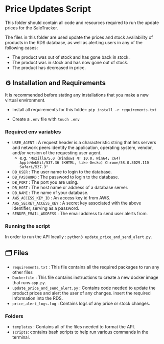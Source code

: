 # Price Updates Script

This folder should contain all code and resources required to run the update prices for the SaleTracker.

The files in this folder are used update the prices and stock availability of products in the RDS database, as well as alerting users in any of the following cases:

  - The product was out of stock and has gone back in stock.
  - The product was in stock and has now gone out of stock.
  - The product has decreased in price. 

## ⚙️ Installation and Requirements

It is recommended before stating any installations that you make a new virtual environment. 

- Install all requirements for this folder: `pip install -r requirements.txt`

- Create a `.env` file with `touch .env`

### Required env variables

- `USER_AGENT` : A request header is a characteristic string that lets servers and network peers identify the application, operating system, vendor, and/or version of the requesting user agent.
  - e.g. `"Mozilla/5.0 (Windows NT 10.0; Win64; x64) AppleWebKit/537.36 (KHTML, like Gecko) Chrome/58.0.3029.110 Safari/537.3"`
- `DB_USER` : The user name to login to the database.
- `DB_PASSWORD` : The password to login to the database.
- `DB_PORT` : The port you are using.
- `DB_HOST` : The host name or address of a database server.
- `DB_NAME` : The name of your database.
- `AWS_ACCESS_KEY_ID` : An access key id from AWS.
- `AWS_SECRET_ACCESS_KEY` : A secret key associated with the above identifier, serving as a password. 
- `SENDER_EMAIL_ADDRESS` : The email address to send user alerts from.

### Running the script 

In order to run the API locally : `python3 update_price_and_send_alert.py`. 


## 🗂️ Files 

- `requirements.txt` : This file contains all the required packages to run any other files
- `Dockerfile` : This file contains instructions to create a new docker image that runs `app.py`.
- `update_price_and_send_alert.py` : Contains code needed to update the product prices and alert the user of any changes. insert the required information into the RDS.
- `price_alert_logs.log` : Contains logs of any price or stock changes. 

### Folders

- `templates` : Contains all of the files needed to format the API. 
- `scripts`: contains bash scripts to help run various commands in the terminal.
